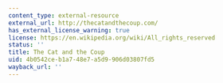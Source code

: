 ```yaml
---
content_type: external-resource
external_url: http://thecatandthecoup.com/
has_external_license_warning: true
license: https://en.wikipedia.org/wiki/All_rights_reserved
status: ''
title: The Cat and the Coup
uid: 4b0542ce-b1a7-48e7-a5d9-906d03807fd5
wayback_url: ''
---
```

